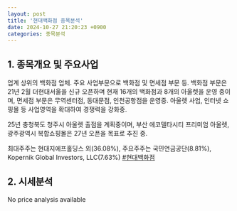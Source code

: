 ```yaml
---
layout: post
title: '현대백화점 종목분석'
date: 2024-10-27 21:20:23 +0900
categories: 종목분석
---
```


## 1. 종목개요 및 주요사업

업계 상위의 백화점 업체. 주요 사업부문으로 백화점 및 면세점 부문 등. 백화점 부문은 21년 2월 더현대서울을 신규 오픈하며 현재 16개의 백화점과 8개의 아울렛을 운영 중이며, 면세점 부문은 무역센터점, 동대문점, 인천공항점을 운영중. 아울렛 사업, 인터넷 쇼핑몰 등 사업영역을 확대하여 경쟁력을 강화중.

25년 충청북도 청주시 아울렛 출점을 계획중이며, 부산 에코델타시티 프리미엄 아울렛, 광주광역시 복합쇼핑몰은 27년 오픈을 목표로 추진 중.

최대주주는 현대지에프홀딩스 외(36.08%), 주요주주는 국민연금공단(8.81%), Kopernik Global Investors, LLC(7.63%)
[#현대백화점](#)

## 2. 시세분석

No price analysis available
